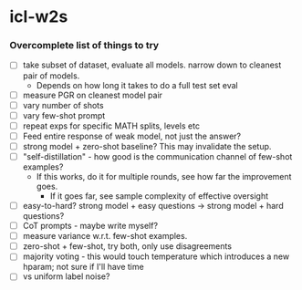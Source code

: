 # icl-w2s

### Overcomplete list of things to try

- [ ] take subset of dataset, evaluate all models. narrow down to cleanest pair of models.
  - Depends on how long it takes to do a full test set eval
- [ ] measure PGR on cleanest model pair
- [ ] vary number of shots
- [ ] vary few-shot prompt
- [ ] repeat exps for specific MATH splits, levels etc
- [ ] Feed entire response of weak model, not just the answer?
- [ ] strong model + zero-shot baseline? This may invalidate the setup.
- [ ] "self-distillation" - how good is the communication channel of few-shot examples?
  - If this works, do it for multiple rounds, see how far the improvement goes.
    - If it goes far, see sample complexity of effective oversight
- [ ] easy-to-hard? strong model + easy questions -> strong model + hard questions?
- [ ] CoT prompts - maybe write myself?
- [ ] measure variance w.r.t. few-shot examples.
- [ ] zero-shot + few-shot, try both, only use disagreements
- [ ] majority voting - this would touch temperature which introduces a new hparam; not sure if I'll have time
- [ ] vs uniform label noise?